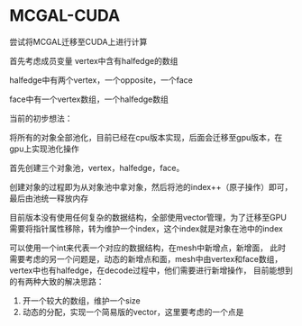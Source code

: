 # MCGAL-CUDA
尝试将MCGAL迁移至CUDA上进行计算

首先考虑成员变量
vertex中含有halfedge的数组

halfedge中有两个vertex，一个opposite，一个face

face中有一个vertex数组，一个halfedge数组


当前的初步想法：

将所有的对象全部池化，目前已经在cpu版本实现，后面会迁移至gpu版本，在gpu上实现池化操作

首先创建三个对象池，vertex，halfedge，face。

创建对象的过程即为从对象池中拿对象，然后将池的index++（原子操作）即可，最后由池统一释放内存

目前版本没有使用任何复杂的数据结构，全部使用vector管理，为了迁移至GPU需要将指针属性移除，转为维护一个index，这个index就是对象在池中的index

可以使用一个int来代表一个对应的数据结构，在mesh中新增点，新增面，
此时需要考虑的另一个问题是，动态的新增点和面，mesh中由vertex和face数组，vertex中也有halfedge，在decode过程中，他们需要进行新增操作，
目前能想到的有两种大致的解决思路：

1. 开一个较大的数组，维护一个size
2. 动态的分配，实现一个简易版的vector，这里要考虑的一个点是 